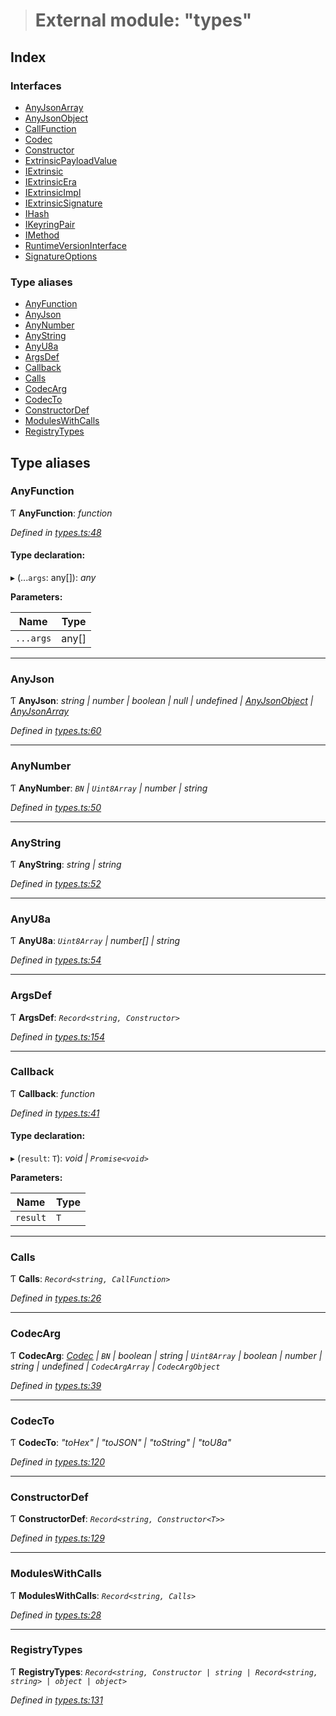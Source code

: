 > # External module: "types"

## Index

### Interfaces

* [AnyJsonArray](../interfaces/_types_.anyjsonarray.md)
* [AnyJsonObject](../interfaces/_types_.anyjsonobject.md)
* [CallFunction](../interfaces/_types_.callfunction.md)
* [Codec](../interfaces/_types_.codec.md)
* [Constructor](../interfaces/_types_.constructor.md)
* [ExtrinsicPayloadValue](../interfaces/_types_.extrinsicpayloadvalue.md)
* [IExtrinsic](../interfaces/_types_.iextrinsic.md)
* [IExtrinsicEra](../interfaces/_types_.iextrinsicera.md)
* [IExtrinsicImpl](../interfaces/_types_.iextrinsicimpl.md)
* [IExtrinsicSignature](../interfaces/_types_.iextrinsicsignature.md)
* [IHash](../interfaces/_types_.ihash.md)
* [IKeyringPair](../interfaces/_types_.ikeyringpair.md)
* [IMethod](../interfaces/_types_.imethod.md)
* [RuntimeVersionInterface](../interfaces/_types_.runtimeversioninterface.md)
* [SignatureOptions](../interfaces/_types_.signatureoptions.md)

### Type aliases

* [AnyFunction](_types_.md#anyfunction)
* [AnyJson](_types_.md#anyjson)
* [AnyNumber](_types_.md#anynumber)
* [AnyString](_types_.md#anystring)
* [AnyU8a](_types_.md#anyu8a)
* [ArgsDef](_types_.md#argsdef)
* [Callback](_types_.md#callback)
* [Calls](_types_.md#calls)
* [CodecArg](_types_.md#codecarg)
* [CodecTo](_types_.md#codecto)
* [ConstructorDef](_types_.md#constructordef)
* [ModulesWithCalls](_types_.md#moduleswithcalls)
* [RegistryTypes](_types_.md#registrytypes)

## Type aliases

###  AnyFunction

Ƭ **AnyFunction**: *function*

*Defined in [types.ts:48](https://github.com/polkadot-js/api/blob/2ddc87c/packages/types/src/types.ts#L48)*

#### Type declaration:

▸ (...`args`: any[]): *any*

**Parameters:**

Name | Type |
------ | ------ |
`...args` | any[] |

___

###  AnyJson

Ƭ **AnyJson**: *string | number | boolean | null | undefined | [AnyJsonObject](../interfaces/_types_.anyjsonobject.md) | [AnyJsonArray](../interfaces/_types_.anyjsonarray.md)*

*Defined in [types.ts:60](https://github.com/polkadot-js/api/blob/2ddc87c/packages/types/src/types.ts#L60)*

___

###  AnyNumber

Ƭ **AnyNumber**: *`BN` | `Uint8Array` | number | string*

*Defined in [types.ts:50](https://github.com/polkadot-js/api/blob/2ddc87c/packages/types/src/types.ts#L50)*

___

###  AnyString

Ƭ **AnyString**: *string | string*

*Defined in [types.ts:52](https://github.com/polkadot-js/api/blob/2ddc87c/packages/types/src/types.ts#L52)*

___

###  AnyU8a

Ƭ **AnyU8a**: *`Uint8Array` | number[] | string*

*Defined in [types.ts:54](https://github.com/polkadot-js/api/blob/2ddc87c/packages/types/src/types.ts#L54)*

___

###  ArgsDef

Ƭ **ArgsDef**: *`Record<string, Constructor>`*

*Defined in [types.ts:154](https://github.com/polkadot-js/api/blob/2ddc87c/packages/types/src/types.ts#L154)*

___

###  Callback

Ƭ **Callback**: *function*

*Defined in [types.ts:41](https://github.com/polkadot-js/api/blob/2ddc87c/packages/types/src/types.ts#L41)*

#### Type declaration:

▸ (`result`: `T`): *void | `Promise<void>`*

**Parameters:**

Name | Type |
------ | ------ |
`result` | `T` |

___

###  Calls

Ƭ **Calls**: *`Record<string, CallFunction>`*

*Defined in [types.ts:26](https://github.com/polkadot-js/api/blob/2ddc87c/packages/types/src/types.ts#L26)*

___

###  CodecArg

Ƭ **CodecArg**: *[Codec](../interfaces/_types_.codec.md) | `BN` | boolean | string | `Uint8Array` | boolean | number | string | undefined | `CodecArgArray` | `CodecArgObject`*

*Defined in [types.ts:39](https://github.com/polkadot-js/api/blob/2ddc87c/packages/types/src/types.ts#L39)*

___

###  CodecTo

Ƭ **CodecTo**: *"toHex" | "toJSON" | "toString" | "toU8a"*

*Defined in [types.ts:120](https://github.com/polkadot-js/api/blob/2ddc87c/packages/types/src/types.ts#L120)*

___

###  ConstructorDef

Ƭ **ConstructorDef**: *`Record<string, Constructor<T>>`*

*Defined in [types.ts:129](https://github.com/polkadot-js/api/blob/2ddc87c/packages/types/src/types.ts#L129)*

___

###  ModulesWithCalls

Ƭ **ModulesWithCalls**: *`Record<string, Calls>`*

*Defined in [types.ts:28](https://github.com/polkadot-js/api/blob/2ddc87c/packages/types/src/types.ts#L28)*

___

###  RegistryTypes

Ƭ **RegistryTypes**: *`Record<string, Constructor | string | Record<string, string> | object | object>`*

*Defined in [types.ts:131](https://github.com/polkadot-js/api/blob/2ddc87c/packages/types/src/types.ts#L131)*
